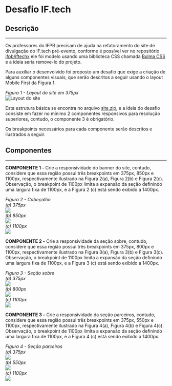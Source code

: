 # Desafio IF.tech

## Descrição
---

Os professores do IFPB precisam de ajuda na refatoramento do site de divulgação do IF.tech pré-evento, conforme é possível ver no repositório [ifpb/iftechx](https://github.com/ifpb/iftech) ele foi modelo usando uma biblioteca CSS chamada [Bulma CSS](https://bulma.io) e a ideia seria remove-lo do projeto.

Para auxiliar o desenvolvido foi proposto um desafio que exige a criação de alguns componentes visuais, que serão descritos a seguir usando o layout Mobile First da Figura 1.

*Figura 1 - Layout do site em 375px*<br>
![Layout do site](assets/layout-2.png)

Esta estrutura básica se encontra no arquivo [site.zip](site.zip), e a ideia do desafio consiste em fazer no mínimo 2 componentes responsivos para resolução superiores, contudo, o componente 3 é obrigatório.

Os breakpoints necessários para cada componente serão descritos e ilustrados a seguir.

## Componentes
---

**COMPONENTE 1 -** Crie a responsividade do banner do site, contudo, considere que essa região possui três breakpoints em 375px, 850px e 1100px, respectivamente ilustrado na Figura 2(a), Figura 2(b) e Figura 2(c). Observação, o breakpoint de 1100px limita a expansão da seção definindo uma largura fixa de 1100px, e a Figura 2 (c) está sendo exibido a 1400px.

*Figura 2 - Cabeçalho*<br>
*(a) 375px*<br>
![](assets/banner-375.png)<br>
*(b) 850px*<br>
![](assets/banner-850.png)<br>
*(c) 1100px*<br>
![](assets/banner-1400.png)<br>

**COMPONENTE 2 -** Crie a responsividade da seção sobre, contudo, considere que essa região possui três breakpoints em 375px, 800px e 1100px, respectivamente ilustrado na Figura 3(a), Figura 3(b) e Figura 3(c). Observação, o breakpoint de 1100px limita a expansão da seção definindo uma largura fixa de 1100px, e a Figura 3 (c) está sendo exibido a 1400px.

*Figura 3 - Seção sobre*<br>
*(a) 375px*<br>
![](assets/sobre-375.png)<br>
*(b) 800px*<br>
![](assets/sobre-800.png)<br>
*(c) 1100px*<br>
![](assets/sobre-1400.png)<br>

**COMPONENTE 3 -** Crie a responsividade da seção parceiros, contudo, considere que essa região possui três breakpoints em 375px, 550px e 1100px, respectivamente ilustrado na Figura 4(a), Figura 4(b) e Figura 4(c). Observação, o breakpoint de 1100px limita a expansão da seção definindo uma largura fixa de 1100px, e a Figura 4 (c) está sendo exibido a 1400px.

*Figura 4 - Seção parceiros*<br>
*(a) 375px*<br>
![](assets/parceiros-375.png)<br>
*(b) 550px*<br>
![](assets/parceiros-550.png)<br>
*(c) 1100px*<br>
![](assets/parceiros-1400.png)<br>